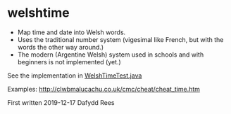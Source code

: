 # welshtime

- Map time and date into Welsh words.
- Uses the traditional number system (vigesimal like French, but with the words the other way around.)
- The modern (Argentine Welsh) system used in schools and with beginners is not implemented (yet.)

See the implementation in [WelshTimeTest.java](/app/src/test/java/net/dafydd/welshtime/WelshTimeTest.java)


Examples: <http://clwbmalucachu.co.uk/cmc/cheat/cheat_time.htm>


First written 2019-12-17 
Dafydd Rees
